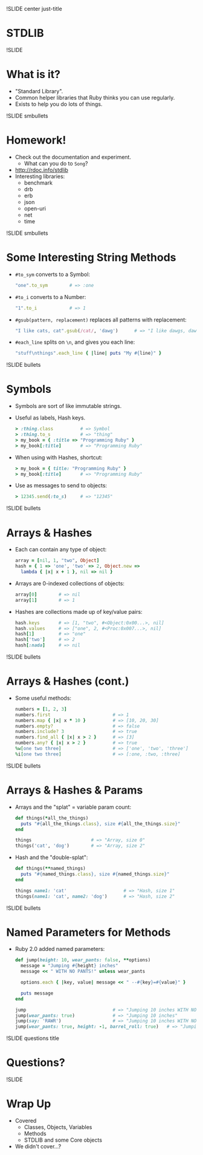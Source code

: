 !SLIDE center just-title
# STDLIB

!SLIDE
# What is it?

* "Standard Library".
* Common helper libraries that Ruby thinks you can use regularly.
* Exists to help you do lots of things.

!SLIDE smbullets
# Homework!

* Check out the documentation and experiment.
    * What can you do to `Song`?
* http://rdoc.info/stdlib
* Interesting libraries:
    * benchmark
    * drb
    * erb
    * json
    * open-uri
    * net
    * time


!SLIDE smbullets
# Some Interesting String Methods

* `#to_sym` converts to a Symbol:

    ```ruby
    "one".to_sym        # => :one
    ```
* `#to_i` converts to a Number:

    ```ruby
    "1".to_i            # => 1
    ```
* `#gsub(pattern, replacement)` replaces all patterns with replacement:

    ```ruby
    "I like cats, cat".gsub(/cat/, 'dawg')      # => "I like dawgs, dawg"
    ```
* `#each_line` splits on `\n`, and gives you each line:

    ```ruby
    "stuff\nthings".each_line { |line| puts "My #{line}" }
    ```

!SLIDE bullets
# Symbols

* Symbols are sort of like immutable strings.
* Useful as labels, Hash keys.

    ```ruby
    > :thing.class          # => Symbol
    > :thing.to_s           # => "thing"
    > my_book = { :title => "Programming Ruby" }
    > my_book[:title]       # => "Programming Ruby"
    ```
* When using with Hashes, shortcut:

    ```ruby
    > my_book = { title: "Programming Ruby" }
    > my_book[:title]       # => "Programming Ruby"
    ```
* Use as messages to send to objects:

    ```ruby
    > 12345.send(:to_s)     # => "12345"
    ```

!SLIDE bullets
# Arrays & Hashes

* Each can contain any type of object:

    ```ruby
    array = [nil, 1, "two", Object]
    hash = { 1 => 'one', 'two' => 2, Object.new =>
      lambda { |x| x + 1 }, nil => nil }
    ```
* Arrays are 0-indexed collections of objects:

    ```ruby
    array[0]        # => nil
    array[1]        # => 1
    ```

* Hashes are collections made up of key/value pairs:

    ```ruby
    hash.keys       # => [1, "two", #<Object:0x00...>, nil]
    hash.values     # => ["one", 2, #<Proc:0x007...>, nil]
    hash[1]         # => "one"
    hash['two']     # => 2
    hash[:nada]     # => nil
    ```

!SLIDE bullets
# Arrays & Hashes (cont.)

* Some useful methods:

    ```ruby
    numbers = [1, 2, 3]
    numbers.first                       # => 1
    numbers.map { |x| x * 10 }          # => [10, 20, 30]
    numbers.empty?                      # => false
    numbers.include? 3                  # => true
    numbers.find_all { |x| x > 2 }      # => [3]
    numbers.any? { |x| x > 2 }          # => true
    %w[one two three]                   # => ['one', 'two', 'three']
    %i[one two three]                   # => [:one, :two, :three]
    ```

!SLIDE bullets
# Arrays & Hashes & Params

* Arrays and the "splat" = variable param count:

    ```ruby
    def things(*all_the_things)
      puts "#{all_the_things.class}, size #{all_the_things.size}"
    end

    things                      # => "Array, size 0"
    things('cat', 'dog')        # => "Array, size 2"
    ```
* Hash and the "double-splat":

    ```ruby
    def things(**named_things)
      puts "#{named_things.class}, size #{named_things.size}"
    end

    things name1: 'cat'                     # => "Hash, size 1"
    things(name1: 'cat', name2: 'dog')      # => "Hash, size 2"
    ```

!SLIDE bullets
# Named Parameters for Methods

* Ruby 2.0 added named parameters:

    ```ruby
    def jump(height: 10, wear_pants: false, **options)
      message = "Jumping #{height} inches"
      message << " WITH NO PANTS!" unless wear_pants

      options.each { |key, value| message << " --#{key}=#{value}" }

      puts message
    end

    jump                                # => "Jumping 10 inches WITH NO PANTS!"
    jump(wear_pants: true)              # => "Jumping 10 inches"
    jump(say: 'RAWR')                   # => "Jumping 10 inches WITH NO PANTS! --say=RAWR"
    jump(wear_pants: true, height: -1, barrel_roll: true)   # => "Jumping -1 inches --barrel_roll=true"
    ```

!SLIDE questions title
# Questions?

!SLIDE
# Wrap Up

* Covered
    * Classes, Objects, Variables
    * Methods
    * STDLIB and some Core objects
* We didn't cover...?
